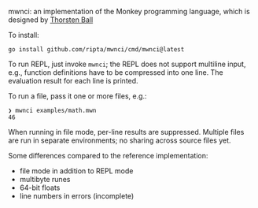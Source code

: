 mwnci: an implementation of the Monkey programming language,
       which is designed by [Thorsten Ball](https://interpreterbook.com/) 

To install:

```
go install github.com/ripta/mwnci/cmd/mwnci@latest
```

To run REPL, just invoke `mwnci`; the REPL does not support multiline input,
e.g., function definitions have to be compressed into one line. The evaluation
result for each line is printed.

To run a file, pass it one or more files, e.g.:

```
❯ mwnci examples/math.mwn
46
```

When running in file mode, per-line results are suppressed. Multiple files are
run in separate environments; no sharing across source files yet.

Some differences compared to the reference implementation:

- file mode in addition to REPL mode
- multibyte runes
- 64-bit floats
- line numbers in errors (incomplete)

